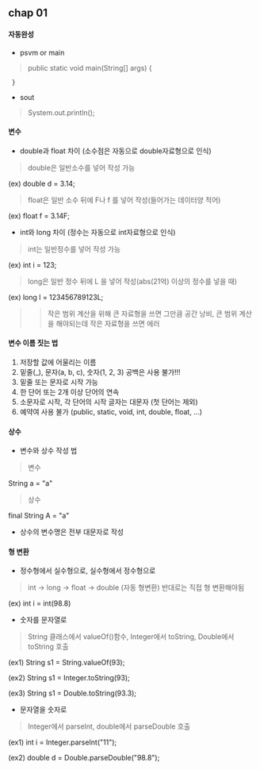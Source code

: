 ## chap 01
#### 자동완성
- psvm or main

> public static void main(String[] args) {
        
     }

- sout

> System.out.println();


#### 변수
- double과 float 차이 (소수점은 자동으로 double자료형으로 인식)
> double은 일반소수를 넣어 작성 가능

 (ex) double d = 3.14;
> float은 일반 소수 뒤에 F나 f 를 넣어 작성(들어가는 데이터양 적어)

 (ex) float f = 3.14F;

- int와 long 차이 (정수는 자동으로 int자료형으로 인식)
> int는 일반정수를 넣어 작성 가능

 (ex) int i = 123;
> long은 일반 정수 뒤에 L 을 넣어 작성(abs(21억) 이상의 정수를 넣을 때)

 (ex) long l = 123456789123L;

>> 작은 범위 계산을 위해 큰 자료형을 쓰면 그만큼 공간 낭비, 큰 범위 계산을 해야되는데 작은 자료형을 쓰면 에러

#### 변수 이름 짓는 법
1. 저장할 값에 어울리는 이름
2. 밑줄(_), 문자(a, b, c), 숫자(1, 2, 3)
    공백은 사용 불가!!!
3. 밑줄 또는 문자로 시작 가능
4. 한 단어 또는 2개 이상 단어의 연속
5. 소문자로 시작, 각 단어의 시작 글자는 대문자 (첫 단어는 제외)
6. 예약여 사용 불가 (public, static, void, int, double, float, ...)

#### 상수
- 변수와 상수 작성 법
> 변수

String a = "a"
> 상수

final String A = "a"

* 상수의 변수명은 전부 대문자로 작성

#### 형 변환
- 정수형에서 실수형으로, 실수형에서 정수형으로
> int -> long -> float -> double (자동 형변환)
> 반대로는 직접 형 변환해야됨

(ex) int i = int(98.8)
- 숫자를 문자열로
> String 클래스에서 valueOf()함수, Integer에서 toString, Double에서 toString 호출

(ex1) String s1 = String.valueOf(93);

(ex2) String s1 = Integer.toString(93);

(ex3) String s1 = Double.toString(93.3);
- 문자열을 숫자로
> Integer에서 parseInt, double에서 parseDouble 호출

(ex1) int i = Integer.parseInt("11");

(ex2) double d = Double.parseDouble("98.8");
